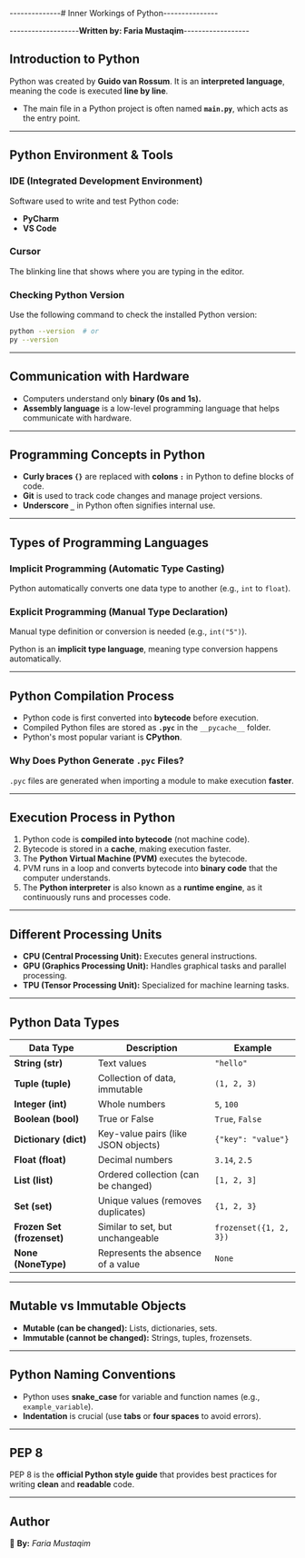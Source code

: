 --------------# Inner Workings of Python---------------

-------------------**Written by: Faria Mustaqim**------------------

## Introduction to Python
Python was created by **Guido van Rossum**. It is an **interpreted language**, meaning the code is executed **line by line**.
- The main file in a Python project is often named **`main.py`**, which acts as the entry point.

---

## Python Environment & Tools
### IDE (Integrated Development Environment)
Software used to write and test Python code:
- **PyCharm**
- **VS Code**

### Cursor
The blinking line that shows where you are typing in the editor.

### Checking Python Version
Use the following command to check the installed Python version:
```sh
python --version  # or
py --version
```

---

## Communication with Hardware
- Computers understand only **binary (0s and 1s).**
- **Assembly language** is a low-level programming language that helps communicate with hardware.

---

## Programming Concepts in Python
- **Curly braces `{}`** are replaced with **colons `:`** in Python to define blocks of code.
- **Git** is used to track code changes and manage project versions.
- **Underscore `_`** in Python often signifies internal use.

---

## Types of Programming Languages
### Implicit Programming (Automatic Type Casting)
Python automatically converts one data type to another (e.g., `int` to `float`).

### Explicit Programming (Manual Type Declaration)
Manual type definition or conversion is needed (e.g., `int("5")`).

Python is an **implicit type language**, meaning type conversion happens automatically.

---

## Python Compilation Process
- Python code is first converted into **bytecode** before execution.
- Compiled Python files are stored as **`.pyc`** in the `__pycache__` folder.
- Python's most popular variant is **CPython**.

### Why Does Python Generate `.pyc` Files?
`.pyc` files are generated when importing a module to make execution **faster**.

---

## Execution Process in Python
1. Python code is **compiled into bytecode** (not machine code).
2. Bytecode is stored in a **cache**, making execution faster.
3. The **Python Virtual Machine (PVM)** executes the bytecode.
4. PVM runs in a loop and converts bytecode into **binary code** that the computer understands.
5. The **Python interpreter** is also known as a **runtime engine**, as it continuously runs and processes code.

---

## Different Processing Units
- **CPU (Central Processing Unit):** Executes general instructions.
- **GPU (Graphics Processing Unit):** Handles graphical tasks and parallel processing.
- **TPU (Tensor Processing Unit):** Specialized for machine learning tasks.

---

## Python Data Types
| Data Type        | Description                                   | Example              |
|-----------------|---------------------------------|--------------------|
| **String (str)** | Text values | `"hello"` |
| **Tuple (tuple)** | Collection of data, immutable | `(1, 2, 3)` |
| **Integer (int)** | Whole numbers | `5`, `100` |
| **Boolean (bool)** | True or False | `True`, `False` |
| **Dictionary (dict)** | Key-value pairs (like JSON objects) | `{"key": "value"}` |
| **Float (float)** | Decimal numbers | `3.14`, `2.5` |
| **List (list)** | Ordered collection (can be changed) | `[1, 2, 3]` |
| **Set (set)** | Unique values (removes duplicates) | `{1, 2, 3}` |
| **Frozen Set (frozenset)** | Similar to set, but unchangeable | `frozenset({1, 2, 3})` |
| **None (NoneType)** | Represents the absence of a value | `None` |

---

## Mutable vs Immutable Objects
- **Mutable (can be changed):** Lists, dictionaries, sets.
- **Immutable (cannot be changed):** Strings, tuples, frozensets.

---

## Python Naming Conventions
- Python uses **snake_case** for variable and function names (e.g., `example_variable`).
- **Indentation** is crucial (use **tabs** or **four spaces** to avoid errors).

---

## PEP 8
PEP 8 is the **official Python style guide** that provides best practices for writing **clean** and **readable** code.

---

## Author
📌 **By:** *Faria Mustaqim*
